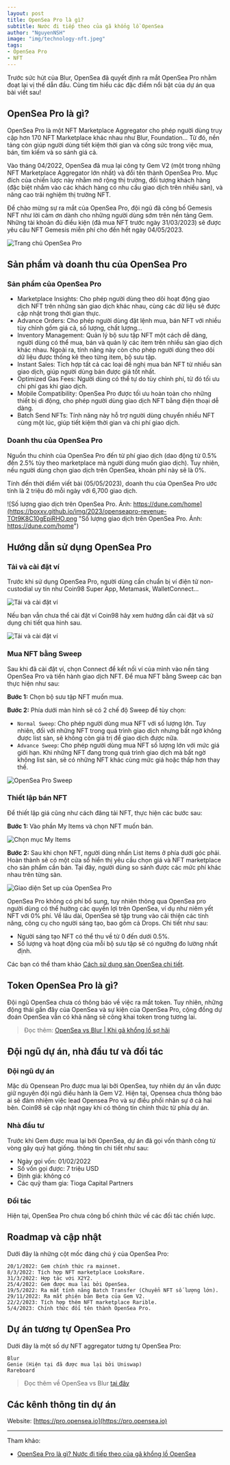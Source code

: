 ```yaml
---
layout: post
title: OpenSea Pro là gì?
subtitle: Nước đi tiếp theo của gã khổng lồ OpenSea
author: "NguyenNSH"
image: "img/technology-nft.jpeg"
tags:
- OpenSea Pro
- NFT
---
```


Trước sức hút của Blur, OpenSea đã quyết định ra mắt OpenSea Pro nhằm đoạt lại vị thế dẫn đầu. Cùng tìm hiểu các đặc điểm nổi bật của dự án qua bài viết sau!

## OpenSea Pro là gì?

OpenSea Pro là một NFT Marketplace Aggregator cho phép người dùng truy cập hơn 170 NFT Marketplace khác nhau như Blur, Foundation... Từ đó, nền tảng còn giúp người dùng tiết kiệm thời gian và công sức trong việc mua, bán, tìm kiếm và so sánh giá cả.

Vào tháng 04/2022, OpenSea đã mua lại công ty Gem V2 (một trong những NFT Marketplace Aggregator lớn nhất) và đổi tên thành OpenSea Pro. Mục đích của chiến lược này nhằm mở rộng thị trường, đối tượng khách hàng (đặc biệt nhắm vào các khách hàng có nhu cầu giao dịch trên nhiều sàn), và nâng cao trải nghiệm thị trường NFT.

Để chào mừng sự ra mắt của OpenSea Pro, đội ngũ đã công bố Gemesis NFT như lời cảm ơn dành cho những người dùng sớm trên nền tảng Gem. Những tài khoản đủ điều kiện (đã mua NFT trước ngày 31/03/2023) sẽ được yêu cầu NFT Gemesis miễn phí cho đến hết ngày 04/05/2023.

![Trang chủ OpenSea Pro](https://boxxv.github.io/img/2023/opensea-pro-website-KrIzimE0nb2BTFjS.png "Trang chủ OpenSea Pro")

## Sản phẩm và doanh thu của OpenSea Pro

### Sản phẩm của OpenSea Pro

- Marketplace Insights: Cho phép người dùng theo dõi hoạt động giao dịch NFT trên những sàn giao dịch khác nhau, cùng các dữ liệu sẽ được cập nhật trong thời gian thực.
- Advance Orders: Cho phép người dùng đặt lệnh mua, bán NFT với nhiều tùy chỉnh gồm giá cả, số lượng, chất lượng...
- Inventory Management: Quản lý bộ sưu tập NFT một cách dễ dàng, người dùng có thể mua, bán và quản lý các item trên nhiều sàn giao dịch khác nhau. Ngoài ra, tính năng này còn cho phép người dùng theo dõi dữ liệu được thống kê theo từng item, bộ sưu tập.
- Instant Sales: Tích hợp tất cả các loại đề nghị mua bán NFT từ nhiều sàn giao dịch, giúp người dùng bán được giá tốt nhất.
- Optimized Gas Fees: Người dùng có thể tự do tùy chỉnh phí, từ đó tối ưu chi phí gas khi giao dịch.
- Mobile Compatibility: OpenSea Pro được tối ưu hoàn toàn cho những thiết bị di động, cho phép người dùng giao dịch NFT bằng điện thoại dễ dàng.
- Batch Send NFTs: Tính năng này hỗ trợ người dùng chuyển nhiều NFT cùng một lúc, giúp tiết kiệm thời gian và chi phí giao dịch.

### Doanh thu của OpenSea Pro

Nguồn thu chính của OpenSea Pro đến từ phí giao dịch (dao động từ 0.5% đến 2.5% tùy theo marketplace mà người dùng muốn giao dịch). Tuy nhiên, nếu người dùng chọn giao dịch trên OpenSea, khoản phí này sẽ là 0%.

Tính đến thời điểm viết bài (05/05/2023), doanh thu của OpenSea Pro ước tính là 2 triệu đô mỗi ngày với 6,700 giao dịch.

![Số lượng giao dịch trên OpenSea Pro. Ảnh: https://dune.com/home](https://boxxv.github.io/img/2023/openseapro-revenue-TOt9K8C10gEpiRHO.png "Số lượng giao dịch trên OpenSea Pro. Ảnh: https://dune.com/home")

## Hướng dẫn sử dụng OpenSea Pro

### Tải và cài đặt ví

Trước khi sử dụng OpenSea Pro, người dùng cần chuẩn bị ví điện tử non-custodial uy tín như Coin98 Super App, Metamask, WalletConnect… 

![Tải và cài đặt ví](https://boxxv.github.io/img/2023/coin98-wallet-create-PXeRiGbRPZLQhRca.png "Tải và cài đặt ví")

Nếu bạn vẫn chưa thể cài đặt ví Coin98 hãy xem hướng dẫn cài đặt và sử dụng chi tiết qua hình sau.

![Tải và cài đặt ví](https://boxxv.github.io/img/2023/coin98-wallet-extension-cf7wfKpi0H3VUIQb.png "Tải và cài đặt ví")

### Mua NFT bằng Sweep

Sau khi đã cài đặt ví, chọn Connect để kết nối ví của mình vào nền tảng OpenSea Pro và tiến hành giao dịch NFT. Để mua NFT bằng Sweep các bạn thực hiện như sau:

**Bước 1:** Chọn bộ sưu tập NFT muốn mua. 

**Bước 2:** Phía dưới màn hình sẽ có 2 chế độ Sweep để tùy chọn:

- `Normal Sweep`: Cho phép người dùng mua NFT với số lượng lớn. Tuy nhiên, đối với những NFT trong quá trình giao dịch nhưng bất ngờ không được list sàn, sẽ không còn giá trị để giao dịch được nữa. 
- `Advance Sweep`: Cho phép người dùng mua NFT số lượng lớn với mức giá giới hạn. Khi những NFT đang trong quá trình giao dịch mà bất ngờ không list sàn, sẽ có những NFT khác cùng mức giá hoặc thấp hơn thay thế.

![OpenSea Pro Sweep](https://boxxv.github.io/img/2023/openseapro-sweep-5HXXrUM4Fu4O8GHO.png "OpenSea Pro Sweep")

### Thiết lập bán NFT

Để thiết lập giá cũng như cách đăng tải NFT, thực hiện các bước sau: 

**Bước 1:** Vào phần My Items và chọn NFT muốn bán.

![Chọn mục My Items](https://boxxv.github.io/img/2023/openseapro-items-2Wn8mniShl0n0Xkq.png "Chọn mục My Items")

**Bước 2:** Sau khi chọn NFT, người dùng nhấn List items ở phía dưới góc phải. Hoàn thành sẽ có một cửa sổ hiển thị yêu cầu chọn giá và NFT marketplace cho sản phẩm cần bán. Tại đây, người dùng so sánh được các mức phí khác nhau trên từng sàn.

![Giao diện Set up của OpenSea Pro](https://boxxv.github.io/img/2023/openseapor-sell-5MfzZasOPLz8gRlS.png "Giao diện Set up của OpenSea Pro")

OpenSea Pro không có phí bổ sung, tuy nhiên thông qua OpenSea pro người dùng có thể hưởng các quyền lợi trên OpenSea, ví dụ như niêm yết NFT với 0% phí. Về lâu dài, OpenSea sẽ tập trung vào cải thiện các tính năng, công cụ cho người sáng tạo, bao gồm cả Drops. Chi tiết như sau:

- Người sáng tạo NFT có thể thu về từ 0 đến dưới 0.5%.
- Số lượng và hoạt động của mỗi bộ sưu tập sẽ có ngưỡng đo lường nhất định.

Các bạn có thể tham khảo [Cách sử dụng sàn OpenSea chi tiết](https://coin98.net/opensea-la-gi).

## Token OpenSea Pro là gì?

Đội ngũ OpenSea chưa có thông báo về việc ra mắt token. Tuy nhiên, những động thái gần đây của OpenSea và sự kiện của OpenSea Pro, cộng đồng dự đoán OpenSea vẫn có khả năng sẽ công khai token trong tương lai.

> Đọc thêm: [OpenSea vs Blur | Khi gã khổng lồ sợ hãi](https://coin98.net/opensea-vs-blur)

## Đội ngũ dự án, nhà đầu tư và đối tác

### Đội ngũ dự án

Mặc dù Opensean Pro  được mua lại bởi OpenSea, tuy nhiên dự án vẫn được giữ nguyên đội ngũ điều hành là Gem V2. Hiện tại, Opensea chưa thông báo ai sẽ đảm nhiệm việc lead Opensea Pro và sự điều phối nhân sự ở cả hai bên. Coin98 sẽ cập nhật ngay khi có thông tin chính thức từ phía dự án.

### Nhà đầu tư

Trước khi Gem được mua lại bởi OpenSea, dự án đã gọi vốn thành công từ vòng gây quỹ hạt giống. thông tin chi tiết như sau:

- Ngày gọi vốn: 01/02/2022
- Số vốn gọi được: 7 triệu USD
- Định giá: không có
- Các quỹ tham gia: Tioga Capital Partners

### Đối tác

Hiện tại, OpenSea Pro chưa công bố chính thức về các đối tác chiến lược.

## Roadmap và cập nhật

Dưới đây là những cột mốc đáng chú ý của OpenSea Pro:

    20/1/2022: Gem chính thức ra mainnet.
    8/3/2022: Tích hợp NFT marketplace LooksRare.
    31/3/2022: Hợp tác với X2Y2.
    25/4/2022: Gem được mua lại bởi OpenSea.
    19/5/2022: Ra mắt tính năng Batch Transfer (Chuyển NFT số lượng lớn).
    29/11/2022: Ra mắt phiên bản Beta của Gem V2.
    22/2/2023: Tích hợp thêm NFT marketplace Rarible.
    5/4/2023: Chính thức đổi tên thành OpenSea Pro.

## Dự án tương tự OpenSea Pro

Dưới đây là một số dự NFT aggregator tương tự OpenSea Pro:

    Blur
    Genie (Hiện tại đã được mua lại bởi Uniswap)
    Rareboard

> Đọc thêm về OpenSea vs Blur [tại đây](https://coin98.net/opensea-vs-blur)

## Các kênh thông tin dự án

Website: [https://pro.opensea.io](https://pro.opensea.io)

-----
Tham khảo:
- [OpenSea Pro là gì? Nước đi tiếp theo của gã khổng lồ OpenSea](https://coin98.net/opensea-pro)